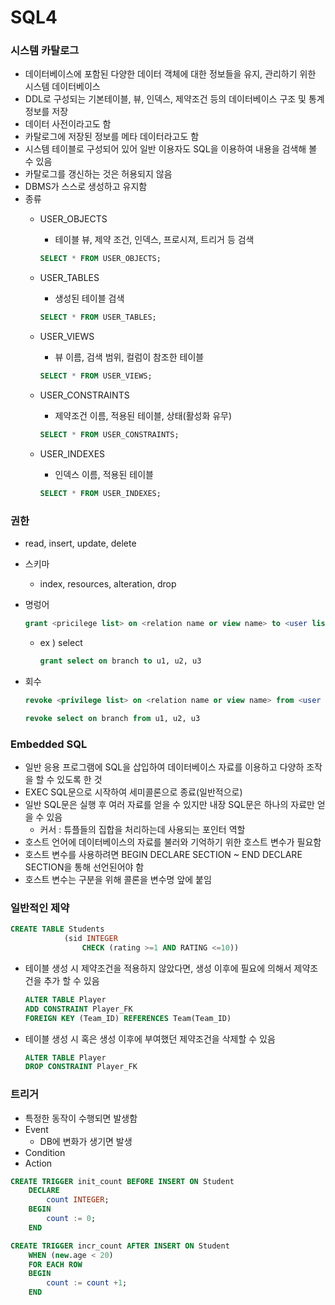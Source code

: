 # SQL4

### 시스템 카탈로그

- 데이터베이스에 포함된 다양한 데이터 객체에 대한 정보들을 유지, 관리하기 위한 시스템 데이터베이스
- DDL로 구성되는 기본테이블, 뷰, 인덱스, 제약조건 등의 데이터베이스 구조 및 통계 정보를 저장
- 데이터 사전이라고도 함
- 카탈로그에 저장된 정보를 메타 데이터라고도 함
- 시스템 테이블로 구성되어 있어 일반 이용자도 SQL을 이용하여 내용을 검색해 볼 수 있음
- 카탈로그를 갱신하는 것은 허용되지 않음
- DBMS가 스스로 생성하고 유지함
- 종류
    - USER_OBJECTS
        - 테이블 뷰, 제약 조건, 인덱스, 프로시져, 트리거 등 검색
        
        ```sql
        SELECT * FROM USER_OBJECTS;
        ```
        
    - USER_TABLES
        - 생성된 테이블 검색
        
        ```sql
        SELECT * FROM USER_TABLES;
        ```
        
    - USER_VIEWS
        - 뷰 이름, 검색 범위, 컬럼이 참조한 테이블
        
        ```sql
        SELECT * FROM USER_VIEWS;
        ```
        
    - USER_CONSTRAINTS
        - 제약조건 이름, 적용된 테이블, 상태(활성화 유무)
        
        ```sql
        SELECT * FROM USER_CONSTRAINTS;
        ```
        
    - USER_INDEXES
        - 인덱스 이름, 적용된 테이블
        
        ```sql
        SELECT * FROM USER_INDEXES;
        ```
        

### 권한

- read, insert, update, delete
- 스키마
    - index, resources, alteration, drop
- 명렁어
  
    ```sql
    grant <pricilege list> on <relation name or view name> to <user list>
    ```
    
    - ex ) select
      
        ```sql
        grant select on branch to u1, u2, u3
        ```
    
- 회수
  
    ```sql
    revoke <privilege list> on <relation name or view name> from <user list>
    ```
    
    ```sql
    revoke select on branch from u1, u2, u3
    ```
    

### Embedded SQL

- 일반 응용 프로그램에 SQL을 삽입하여 데이터베이스 자료를 이용하고 다양하 조작을 할 수 있도록 한 것
- EXEC SQL문으로 시작하여 세미콜론으로 종료(일반적으로)
- 일반 SQL문은 실행 후 여러 자료를 얻을 수 있지만 내장 SQL문은 하나의 자료만 얻을 수 있음
    - 커서 : 튜플들의 집합을 처리하는데 사용되는 포인터 역할
- 호스트 언어에 데이터베이스의 자료를 불러와 기억하기 위한 호스트 변수가 필요함
- 호스트 변수를 사용하려면 BEGIN DECLARE SECTION ~ END DECLARE SECTION을 통해 선언된어야 함
- 호스트 변수는 구분을 위해 콜론을 변수명 앞에 붙임

### 일반적인 제약

```sql
CREATE TABLE Students
			(sid INTEGER
				CHECK (rating >=1 AND RATING <=10))
```

- 테이블 생성 시 제약조건을 적용하지 않았다면, 생성 이후에 필요에 의해서 제약조건을 추가 할 수 있음
  
    ```sql
    ALTER TABLE Player
    ADD CONSTRAINT Player_FK
    FOREIGN KEY (Team_ID) REFERENCES Team(Team_ID)
    ```
    
- 테이블 생성 시 혹은 생성 이후에 부여했던 제약조건을 삭제할 수 있음
  
    ```sql
    ALTER TABLE Player
    DROP CONSTRAINT Player_FK
    ```
    

### 트리거

- 특정한 동작이 수행되면 발생함
- Event
    - DB에 변화가 생기면 발생
- Condition
- Action

```sql
CREATE TRIGGER init_count BEFORE INSERT ON Student
	DECLARE
		count INTEGER;
	BEGIN
		count := 0;
	END 
```

```sql
CREATE TRIGGER incr_count AFTER INSERT ON Student
	WHEN (new.age < 20)
	FOR EACH ROW
	BEGIN
		count := count +1;
	END
```